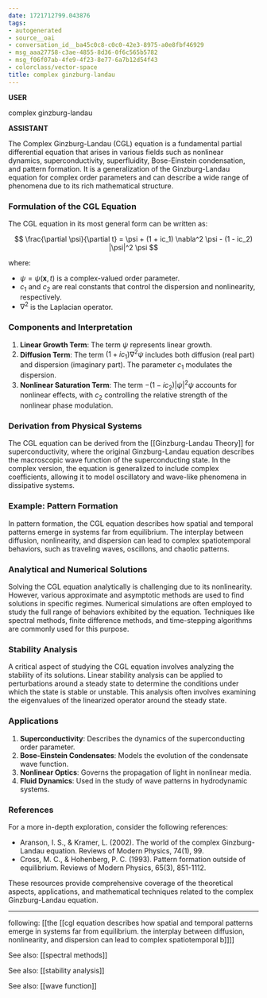 ```yaml
---
date: 1721712799.043876
tags:
- autogenerated
- source__oai
- conversation_id__ba45c0c8-c0c0-42e3-8975-a0e8fbf46929
- msg_aaa27758-c3ae-4855-8d36-0f6c565b5782
- msg_f06f07ab-4fe9-4f23-8e77-6a7b12d54f43
- colorclass/vector-space
title: complex ginzburg-landau
---
```


**USER**

complex ginzburg-landau


**ASSISTANT**

The Complex Ginzburg-Landau (CGL) equation is a fundamental partial differential equation that arises in various fields such as nonlinear dynamics, superconductivity, superfluidity, Bose-Einstein condensation, and pattern formation. It is a generalization of the Ginzburg-Landau equation for complex order parameters and can describe a wide range of phenomena due to its rich mathematical structure.

### Formulation of the CGL Equation

The CGL equation in its most general form can be written as:

$$
\frac{\partial \psi}{\partial t} = \psi + (1 + ic_1) \nabla^2 \psi - (1 - ic_2) |\psi|^2 \psi
$$

where:
- $\psi = \psi(\mathbf{x}, t)$ is a complex-valued order parameter.
- $c_1$ and $c_2$ are real constants that control the dispersion and nonlinearity, respectively.
- $\nabla^2$ is the Laplacian operator.

### Components and Interpretation

1. **Linear Growth Term**: The term $\psi$ represents linear growth.
2. **Diffusion Term**: The term $(1 + ic_1) \nabla^2 \psi$ includes both diffusion (real part) and dispersion (imaginary part). The parameter $c_1$ modulates the dispersion.
3. **Nonlinear Saturation Term**: The term $-(1 - ic_2) |\psi|^2 \psi$ accounts for nonlinear effects, with $c_2$ controlling the relative strength of the nonlinear phase modulation.

### Derivation from Physical Systems

The CGL equation can be derived from the [[Ginzburg-Landau Theory]] for superconductivity, where the original Ginzburg-Landau equation describes the macroscopic wave function of the superconducting state. In the complex version, the equation is generalized to include complex coefficients, allowing it to model oscillatory and wave-like phenomena in dissipative systems.

### Example: Pattern Formation

In pattern formation, the CGL equation describes how spatial and temporal patterns emerge in systems far from equilibrium. The interplay between diffusion, nonlinearity, and dispersion can lead to complex spatiotemporal behaviors, such as traveling waves, oscillons, and chaotic patterns.

### Analytical and Numerical Solutions

Solving the CGL equation analytically is challenging due to its nonlinearity. However, various approximate and asymptotic methods are used to find solutions in specific regimes. Numerical simulations are often employed to study the full range of behaviors exhibited by the equation. Techniques like spectral methods, finite difference methods, and time-stepping algorithms are commonly used for this purpose.

### Stability Analysis

A critical aspect of studying the CGL equation involves analyzing the stability of its solutions. Linear stability analysis can be applied to perturbations around a steady state to determine the conditions under which the state is stable or unstable. This analysis often involves examining the eigenvalues of the linearized operator around the steady state.

### Applications

1. **Superconductivity**: Describes the dynamics of the superconducting order parameter.
2. **Bose-Einstein Condensates**: Models the evolution of the condensate wave function.
3. **Nonlinear Optics**: Governs the propagation of light in nonlinear media.
4. **Fluid Dynamics**: Used in the study of wave patterns in hydrodynamic systems.

### References

For a more in-depth exploration, consider the following references:

- Aranson, I. S., & Kramer, L. (2002). The world of the complex Ginzburg-Landau equation. Reviews of Modern Physics, 74(1), 99.
- Cross, M. C., & Hohenberg, P. C. (1993). Pattern formation outside of equilibrium. Reviews of Modern Physics, 65(3), 851-1112.

These resources provide comprehensive coverage of the theoretical aspects, applications, and mathematical techniques related to the complex Ginzburg-Landau equation.


---


following: [[the [[cgl equation describes how spatial and temporal patterns emerge in systems far from equilibrium. the interplay between diffusion, nonlinearity, and dispersion can lead to complex spatiotemporal b]]]]

See also: [[spectral methods]]


See also: [[stability analysis]]


See also: [[wave function]]